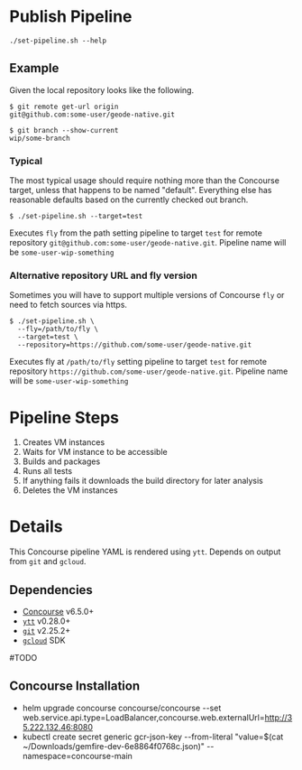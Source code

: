 # Publish Pipeline
```console
./set-pipeline.sh --help
```

## Example
Given the local repository looks like the following.
```console
$ git remote get-url origin
git@github.com:some-user/geode-native.git

$ git branch --show-current
wip/some-branch
```

### Typical
The most typical usage should require nothing more than the Concourse target, unless that happens to be named "default".
Everything else has reasonable defaults based on the currently checked out branch. 
```console
$ ./set-pipeline.sh --target=test
```
Executes `fly` from the path setting pipeline to target `test` for remote repository `git@github.com:some-user/geode-native.git`.
Pipeline name will be `some-user-wip-something` 

### Alternative repository URL and fly version
Sometimes you will have to support multiple versions of Concourse `fly` or need to fetch sources via https.
```console
$ ./set-pipeline.sh \
  --fly=/path/to/fly \
  --target=test \
  --repository=https://github.com/some-user/geode-native.git
```
Executes fly at `/path/to/fly` setting pipeline to target `test` for remote repository `https://github.com/some-user/geode-native.git`.
Pipeline name will be `some-user-wip-something` 

# Pipeline Steps
1. Creates VM instances
2. Waits for VM instance to be accessible
3. Builds and packages
4. Runs all tests
5. If anything fails it downloads the build directory for later analysis
6. Deletes the VM instances

# Details
This Concourse pipeline YAML is rendered using `ytt`. Depends on output from `git` and `gcloud`.
## Dependencies
* [Concourse](https://concourse-ci.org) v6.5.0+
* [`ytt`](https://get-ytt.io) v0.28.0+
* [`git`](https://git-scm.com) v2.25.2+
* [`gcloud`](https://cloud.google.com/sdk/docs/install) SDK

#TODO
## Concourse Installation
* helm upgrade concourse concourse/concourse --set web.service.api.type=LoadBalancer,concourse.web.externalUrl=http://35.222.132.46:8080
* kubectl create secret generic gcr-json-key --from-literal "value=$(cat ~/Downloads/gemfire-dev-6e8864f0768c.json)" --namespace=concourse-main
